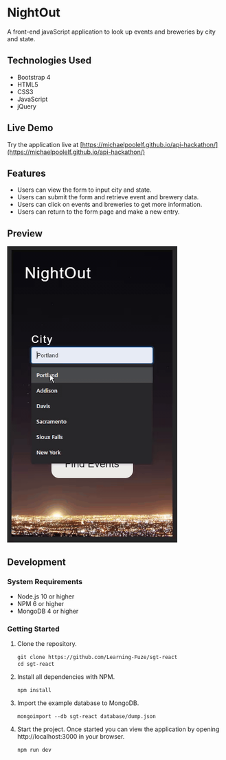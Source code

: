 # NightOut

A front-end javaScript application to look up events and breweries by city and state.

## Technologies Used

- Bootstrap 4
- HTML5
- CSS3
- JavaScript
- jQuery

## Live Demo

Try the application live at [https://michaelpoolelf.github.io/api-hackathon/](https://michaelpoolelf.github.io/api-hackathon/)

## Features

- Users can view the form to input city and state.
- Users can submit the form and retrieve event and brewery data.
- Users can click on events and breweries to get more information.
- Users can return to the form page and make a new entry.

## Preview

![NightOut JS](assets/nightout-preview.gif)

## Development

### System Requirements

- Node.js 10 or higher
- NPM 6 or higher
- MongoDB 4 or higher

### Getting Started

1. Clone the repository.

    ```shell
    git clone https://github.com/Learning-Fuze/sgt-react
    cd sgt-react
    ```

1. Install all dependencies with NPM.

    ```shell
    npm install
    ```

1. Import the example database to MongoDB.

    ```shell
    mongoimport --db sgt-react database/dump.json
    ```

1. Start the project. Once started you can view the application by opening http://localhost:3000 in your browser.

    ```shell
    npm run dev
    ```
